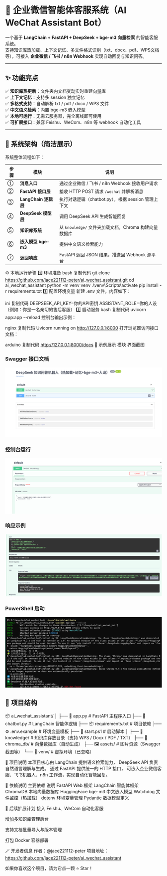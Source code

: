 # 🤖 企业微信智能体客服系统（AI WeChat Assistant Bot）

一个基于 **LangChain + FastAPI + DeepSeek + bge-m3 向量检索** 的智能客服系统。  
支持知识库热加载、上下文记忆、多文件格式识别（txt、docx、pdf、WPS文档等），可接入 **企业微信 / 飞书 / n8n Webhook** 实现自动回复与知识问答。

---

## ✨ 功能亮点

✅ **知识库热更新**：文件夹内文档变动实时重建向量库  
✅ **上下文记忆**：支持多 session 独立记忆  
✅ **多格式支持**：自动解析 txt / pdf / docx / WPS 文件  
✅ **中文语义检索**：内置 bge-m3 嵌入模型  
✅ **本地可运行**：无需云服务器，完全离线即可使用  
✅ **可扩展接口**：兼容 Feishu、WeCom、n8n 等 webhook 自动化工具  

---

## 🧩 系统架构（简洁展示）

系统整体流程如下：

| 步骤 | 模块 | 说明 |
|------|------|------|
| ① | **消息入口** | 通过企业微信 / 飞书 / n8n Webhook 接收用户请求 |
| ② | **FastAPI 接口层** | 接收 HTTP POST 请求 `/wechat` 并解析消息 |
| ③ | **LangChain 逻辑层** | 执行对话逻辑（chatbot.py），根据 session 管理上下文 |
| ④ | **DeepSeek 模型层** | 调用 DeepSeek API 生成智能回复 |
| ⑤ | **知识库系统** | 从 `knowledge/` 文件夹加载文档，Chroma 构建向量数据库 |
| ⑥ | **嵌入模型 bge-m3** | 提供中文语义检索能力 |
| ⑦ | **返回响应** | FastAPI 返回 JSON 结果，推送回 Webhook 源平台 |


⚙️ 本地运行步骤
1️⃣ 环境准备
bash
复制代码
git clone https://github.com/jace221112-peter/ai_wechat_assistant.git
cd ai_wechat_assistant
python -m venv venv
.\venv\Scripts\activate
pip install -r requirements.txt
2️⃣ 配置环境变量
新建 .env 文件，内容如下：

ini
复制代码
DEEPSEEK_API_KEY=你的API密钥
ASSISTANT_ROLE=你的人设（例如：你是一名亲切的售后客服）
3️⃣ 启动服务
bash
复制代码
uvicorn app:app --reload
控制台输出示例：

nginx
复制代码
Uvicorn running on http://127.0.0.1:8000
打开浏览器访问接口文档：

arduino
复制代码
http://127.0.0.1:8000/docs
🌈 示例展示
模块	界面截图
### Swagger 接口文档
![Swagger UI](assets/swagger_ui.png)

### 控制台运行
![Console](assets/console.png)

### 响应示例
![Response](assets/response.png)

### PowerShell 启动
![PowerShell](assets/powershell.png)


## 📂 项目结构

📦 ai_wechat_assistant/
│
├── 🧠 app.py # FastAPI 主程序入口
├── 🤖 chatbot.py # LangChain 智能体逻辑
├── 📦 requirements.txt # 项目依赖
├── ⚙️ .env.example # 环境变量模板
├── 🚀 start.ps1 # 启动脚本
│
├── 📘 knowledge/ # 知识库存放目录（支持 WPS / Docx / PDF / TXT）
├── 💾 chroma_db/ # 向量数据库（自动生成）
├── 🖼️ assets/ # 图片资源（Swagger 截图等）
└── 🧩 venv/ # 虚拟环境（已忽略）


💬 项目说明
本项目核心由 LangChain 提供语义检索能力，
DeepSeek API 负责自然语言理解与生成。
通过 FastAPI 提供统一的 HTTP 接口，
可嵌入企业微信客服、飞书机器人、n8n 工作流，实现自动化智能回复。

🧱 依赖说明
主要依赖	说明
FastAPI	Web 框架
LangChain	智能体框架
ChromaDB	本地向量数据库
HuggingFace bge-m3	中文嵌入模型
Watchdog	文件监控（热加载）
dotenv	环境变量管理
Pydantic	数据模型定义

🚀 后续扩展计划
 接入 Feishu、WeCom 自动化客服

 增加多知识库管理后台

 支持文档批量导入与版本管理

 打包 Docker 容器部署

🪄 开发者信息
作者：@jace221112-peter
项目地址：https://github.com/jace221112-peter/ai_wechat_assistant

如果你喜欢这个项目，请为它点一颗 ⭐ Star！